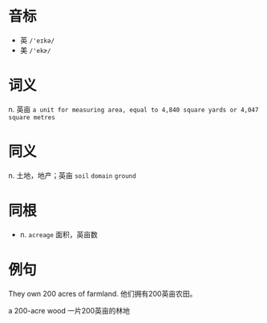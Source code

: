 # 音标

- 英 `/'eɪkə/`
- 美 `/'ekɚ/`

# 词义

n. 英亩
`a unit for measuring area, equal to 4,840 square yards or 4,047 square metres`

# 同义

n. 土地，地产；英亩
`soil` `domain` `ground`

# 同根

- n. `acreage` 面积，英亩数

# 例句

They own 200 acres of farmland.
他们拥有200英亩农田。

a 200-acre wood
一片200英亩的林地


